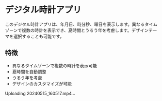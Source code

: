 # デジタル時計アプリ

このデジタル時計アプリは、年月日、時分秒、曜日を表示します。異なるタイムゾーンで複数の時計を表示でき、夏時間とうるう年を考慮します。デザインテーマを選択することも可能です。

## 特徴

- 異なるタイムゾーンで複数の時計を表示可能
- 夏時間を自動調整
- うるう年を考慮
- デザインのカスタマイズが可能

  

Uploading 20240515_160517.mp4…

